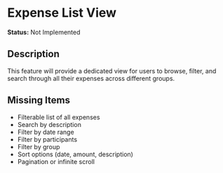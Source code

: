 # Expense List View

**Status:** Not Implemented

## Description
This feature will provide a dedicated view for users to browse, filter, and search through all their expenses across different groups.

## Missing Items
- Filterable list of all expenses
- Search by description
- Filter by date range
- Filter by participants
- Filter by group
- Sort options (date, amount, description)
- Pagination or infinite scroll
